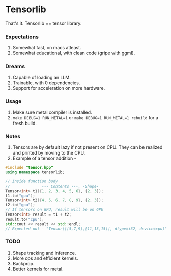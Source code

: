 # Tensorlib

That's it. Tensorlib == tensor library.

### Expectations
1. Somewhat fast, on macs atleast.
3. Somewhat educational, with clean code (gripe with ggml).

### Dreams
1. Capable of loading an LLM.
2. Trainable, with 0 dependencies.
3. Support for acceleration on more hardware.

### Usage
1. Make sure metal compiler is installed.
2. `make DEBUG=1 RUN_METAL=1` or `make DEBUG=1 RUN_METAL=1 rebuild` for a fresh build.

### Notes
1. Tensors are by default lazy if not present on CPU. They can be realized and printed by moving to the CPU.
2. Example of a tensor addition -

```c++
#include "tensor.hpp"
using namespace tensorlib;

// Inside function body
//              --- Contents ---, -Shape-
Tensor<int> t1({1, 2, 3, 4, 5, 6}, {2, 3});
t1.to("gpu");
Tensor<int> t2({4, 5, 6, 7, 8, 9}, {2, 3});
t2.to("gpu");
// If tensors on GPU, result will be on GPU
Tensor<int> result = t1 + t2;
result.to("cpu");
std::cout << result << std::endl;
// Expected out - "Tensor([[5,7,9],[11,13,15]], dtype=i32, device=cpu)"
```

### TODO
1. Shape tracking and inference.
2. More ops and efficient kernels.
3. Backprop.
4. Better kernels for metal.
